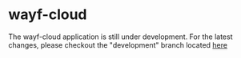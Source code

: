 # wayf-cloud

The wayf-cloud application is still under development. For the latest changes, please checkout the "development" branch located [here](../../tree/development)
